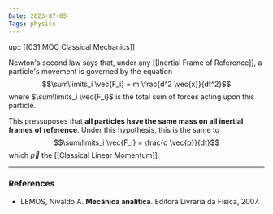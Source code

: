 ```yaml
---
Date: 2023-07-05
Tags: physics
---
```

up:: [[031 MOC Classical Mechanics]]

Newton's second law says that, under any [[Inertial Frame of Reference]], a particle's movement is governed by the equation
$$\sum\limits_i \vec{F_i} = m \frac{d^2 \vec{x}}{dt^2}$$
where $\sum\limits_i \vec{F_i}$ is the total sum of forces acting upon this particle. 

This pressuposes that **all particles have the same mass on all inertial frames of reference**. Under this hypothesis, this is the same to
$$\sum\limits_i \vec{F_i} = \frac{d \vec{p}}{dt}$$
which $\vec{p}$ the [[Classical Linear Momentum]].

---
### References
- LEMOS, Nivaldo A. **Mecânica analítica**. Editora Livraria da Física, 2007.